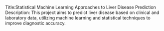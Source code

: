 Title:Statistical Machine Learning Approaches to Liver Disease Prediction
Description: This project aims to predict liver disease based on clinical and laboratory data, utilizing machine learning and statistical techniques to improve diagnostic accuracy.
